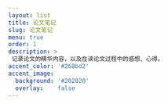 ```yaml
---
layout: list
title: 论文笔记
slug: 论文笔记
menu: true
order: 1
description: >
 记录论文的精华内容，以及在读论文过程中的感想、心得。
accent_color: '#268bd2'
accent_image:
  background: '#202020'
  overlay:    false
---
```

